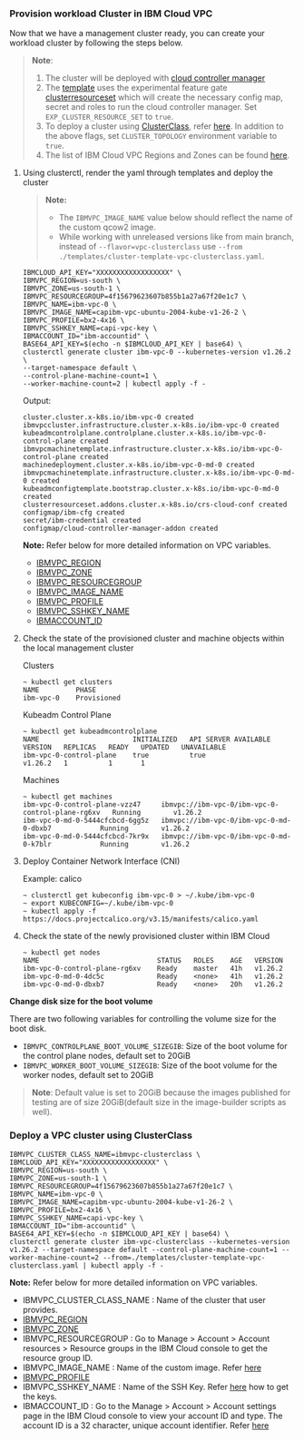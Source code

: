 ### Provision workload Cluster in IBM Cloud VPC

Now that we have a management cluster ready, you can create your workload cluster by 
following the steps below.

> **Note**:
> 1. The cluster will be deployed with [cloud controller manager](https://kubernetes.io/docs/concepts/architecture/cloud-controller/)
> 2. The [template](https://github.com/kubernetes-sigs/cluster-api-provider-ibmcloud/blob/main/templates/cluster-template.yaml) uses the experimental feature gate [clusterresourceset](https://cluster-api.sigs.k8s.io/tasks/cluster-resource-set.html#clusterresourceset-ga) which will create the necessary config map, secret and roles to run the cloud controller manager. Set `EXP_CLUSTER_RESOURCE_SET` to `true`.
> 3. To deploy a cluster using [ClusterClass](https://cluster-api.sigs.k8s.io/tasks/experimental-features/cluster-class/index.html), refer [here](#deploy-a-cluster-using-ibm-cloud-vpc-infrastructure-using-clusterclass). In addition to the above flags, set `CLUSTER_TOPOLOGY` environment variable to `true`. 
> 4. The list of IBM Cloud VPC Regions and Zones can be found [here](../../reference/regions-zones-mapping.md).


1. Using clusterctl, render the yaml through templates and deploy the cluster

    > **Note:**
    > - The `IBMVPC_IMAGE_NAME` value below should reflect the name of the custom qcow2 image.
    > - While working with unreleased versions like from main branch, instead of `--flavor=vpc-clusterclass` use `--from ./templates/cluster-template-vpc-clusterclass.yaml`.

    ```console
    IBMCLOUD_API_KEY="XXXXXXXXXXXXXXXXXX" \
    IBMVPC_REGION=us-south \
    IBMVPC_ZONE=us-south-1 \
    IBMVPC_RESOURCEGROUP=4f15679623607b855b1a27a67f20e1c7 \
    IBMVPC_NAME=ibm-vpc-0 \
    IBMVPC_IMAGE_NAME=capibm-vpc-ubuntu-2004-kube-v1-26-2 \
    IBMVPC_PROFILE=bx2-4x16 \
    IBMVPC_SSHKEY_NAME=capi-vpc-key \
    IBMACCOUNT_ID="ibm-accountid" \
    BASE64_API_KEY=$(echo -n $IBMCLOUD_API_KEY | base64) \
    clusterctl generate cluster ibm-vpc-0 --kubernetes-version v1.26.2 \
    --target-namespace default \
    --control-plane-machine-count=1 \
    --worker-machine-count=2 | kubectl apply -f -
    ```

    Output:
    ```console
    cluster.cluster.x-k8s.io/ibm-vpc-0 created
    ibmvpccluster.infrastructure.cluster.x-k8s.io/ibm-vpc-0 created
    kubeadmcontrolplane.controlplane.cluster.x-k8s.io/ibm-vpc-0-control-plane created
    ibmvpcmachinetemplate.infrastructure.cluster.x-k8s.io/ibm-vpc-0-control-plane created
    machinedeployment.cluster.x-k8s.io/ibm-vpc-0-md-0 created
    ibmvpcmachinetemplate.infrastructure.cluster.x-k8s.io/ibm-vpc-0-md-0 created
    kubeadmconfigtemplate.bootstrap.cluster.x-k8s.io/ibm-vpc-0-md-0 created
    clusterresourceset.addons.cluster.x-k8s.io/crs-cloud-conf created
    configmap/ibm-cfg created
    secret/ibm-credential created
    configmap/cloud-controller-manager-addon created
    ```

    **Note:** Refer below for more detailed information on VPC variables.
    - [IBMVPC_REGION](/reference/regions-zones-mapping.html)
    - [IBMVPC_ZONE](/reference/regions-zones-mapping.html)
    - [IBMVPC_RESOURCEGROUP](https://cloud.ibm.com/docs/account?topic=account-rgs&interface=ui)
    - [IBMVPC_IMAGE_NAME](https://cloud.ibm.com/docs/vpc?topic=vpc-planning-custom-images)
    - [IBMVPC_PROFILE](https://cloud.ibm.com/docs/vpc?topic=vpc-profiles&interface=ui)
    - [IBMVPC_SSHKEY_NAME](https://cloud.ibm.com/docs/vpc?topic=vpc-managing-ssh-keys&interface=ui)
    - [IBMACCOUNT_ID](https://cloud.ibm.com/docs/account?topic=account-accountfaqs#account-details)

2. Check the state of the provisioned cluster and machine objects within the local management cluster

    Clusters
    ```console
    ~ kubectl get clusters
    NAME         PHASE
    ibm-vpc-0    Provisioned
    ```

    Kubeadm Control Plane
    ```console
    ~ kubectl get kubeadmcontrolplane
    NAME                       INITIALIZED   API SERVER AVAILABLE   VERSION   REPLICAS   READY   UPDATED   UNAVAILABLE
    ibm-vpc-0-control-plane    true          true                   v1.26.2   1          1       1
    ```

    Machines
    ```console
    ~ kubectl get machines
    ibm-vpc-0-control-plane-vzz47     ibmvpc://ibm-vpc-0/ibm-vpc-0-control-plane-rg6xv   Running        v1.26.2
    ibm-vpc-0-md-0-5444cfcbcd-6gg5z   ibmvpc://ibm-vpc-0/ibm-vpc-0-md-0-dbxb7            Running        v1.26.2
    ibm-vpc-0-md-0-5444cfcbcd-7kr9x   ibmvpc://ibm-vpc-0/ibm-vpc-0-md-0-k7blr            Running        v1.26.2
    ```

3. Deploy Container Network Interface (CNI)

    Example: calico
    ```console
    ~ clusterctl get kubeconfig ibm-vpc-0 > ~/.kube/ibm-vpc-0
    ~ export KUBECONFIG=~/.kube/ibm-vpc-0
    ~ kubectl apply -f https://docs.projectcalico.org/v3.15/manifests/calico.yaml
    ```

4.  Check the state of the newly provisioned cluster within IBM Cloud

    ```console
    ~ kubectl get nodes
    NAME                             STATUS   ROLES    AGE   VERSION
    ibm-vpc-0-control-plane-rg6xv    Ready    master   41h   v1.26.2
    ibm-vpc-0-md-0-4dc5c             Ready    <none>   41h   v1.26.2
    ibm-vpc-0-md-0-dbxb7             Ready    <none>   20h   v1.26.2
    ```

**Change disk size for the boot volume**

There are two following variables for controlling the volume size for the boot disk.
- `IBMVPC_CONTROLPLANE_BOOT_VOLUME_SIZEGIB`: Size of the boot volume for the control plane nodes, default set to 20GiB
- `IBMVPC_WORKER_BOOT_VOLUME_SIZEGIB`: Size of the boot volume for the worker nodes, default set to 20GiB
> **Note**: Default value is set to 20GiB because the images published for testing are of size 20GiB(default size in the image-builder scripts as well).


### Deploy a VPC cluster using ClusterClass

    IBMVPC_CLUSTER_CLASS_NAME=ibmvpc-clusterclass \
    IBMCLOUD_API_KEY="XXXXXXXXXXXXXXXXXX" \
    IBMVPC_REGION=us-south \
    IBMVPC_ZONE=us-south-1 \
    IBMVPC_RESOURCEGROUP=4f15679623607b855b1a27a67f20e1c7 \
    IBMVPC_NAME=ibm-vpc-0 \
    IBMVPC_IMAGE_NAME=capibm-vpc-ubuntu-2004-kube-v1-26-2 \
    IBMVPC_PROFILE=bx2-4x16 \
    IBMVPC_SSHKEY_NAME=capi-vpc-key \
    IBMACCOUNT_ID="ibm-accountid" \
    BASE64_API_KEY=$(echo -n $IBMCLOUD_API_KEY | base64) \
    clusterctl generate cluster ibm-vpc-clusterclass --kubernetes-version v1.26.2 --target-namespace default --control-plane-machine-count=1 --worker-machine-count=2 --from=./templates/cluster-template-vpc-clusterclass.yaml | kubectl apply -f -
 
**Note:** Refer below for more detailed information on VPC variables.
- IBMVPC_CLUSTER_CLASS_NAME : Name of the cluster that user provides.
- [IBMVPC_REGION](/reference/regions-zones-mapping.html)
- [IBMVPC_ZONE](/reference/regions-zones-mapping.html)
- IBMVPC_RESOURCEGROUP : Go to Manage > Account > Account resources > Resource groups in the IBM Cloud console to get the resource group ID.
- IBMVPC_IMAGE_NAME : Name of the custom image. Refer [here](/topics/capibmadm/vpc/image#1-capibmadm-vpc-image-list)
- [IBMVPC_PROFILE](https://cloud.ibm.com/docs/vpc?topic=vpc-profiles&interface=cli)
- IBMVPC_SSHKEY_NAME : Name of the SSH Key. Refer [here](/topics/capibmadm/vpc/key#1-capibmadm-vpc-key-list) how to get the keys.
- IBMACCOUNT_ID : Go to the Manage > Account > Account settings page in the IBM Cloud console to view your account ID and type. The account ID is a 32 character, unique account identifier. Refer [here](https://cloud.ibm.com/account/settings)
